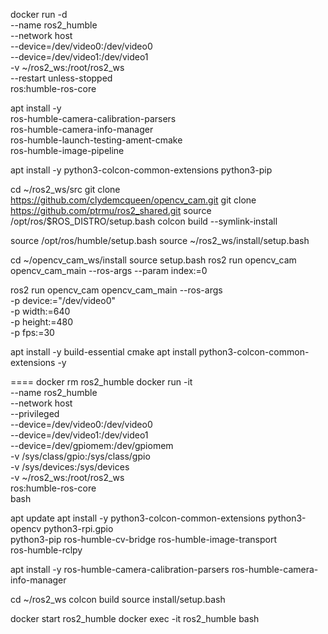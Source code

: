 docker run -d \
  --name ros2_humble \
  --network host \
  --device=/dev/video0:/dev/video0 \
  --device=/dev/video1:/dev/video1 \
  -v ~/ros2_ws:/root/ros2_ws \
  --restart unless-stopped \
  ros:humble-ros-core

apt install -y \
  ros-humble-camera-calibration-parsers \
  ros-humble-camera-info-manager \
  ros-humble-launch-testing-ament-cmake \
  ros-humble-image-pipeline

apt install -y python3-colcon-common-extensions python3-pip

cd ~/ros2_ws/src
git clone https://github.com/clydemcqueen/opencv_cam.git
git clone https://github.com/ptrmu/ros2_shared.git
source /opt/ros/$ROS_DISTRO/setup.bash
colcon build --symlink-install

source /opt/ros/humble/setup.bash
source ~/ros2_ws/install/setup.bash

cd ~/opencv_cam_ws/install
source setup.bash
ros2 run opencv_cam opencv_cam_main --ros-args --param index:=0

ros2 run opencv_cam opencv_cam_main --ros-args \
  -p device:="/dev/video0" \
  -p width:=640 \
  -p height:=480 \
  -p fps:=30

apt install -y build-essential cmake
apt install python3-colcon-common-extensions -y

====
docker rm ros2_humble
docker run -it \
  --name ros2_humble \
  --network host \
  --privileged \
  --device=/dev/video0:/dev/video0 \
  --device=/dev/video1:/dev/video1 \
  --device=/dev/gpiomem:/dev/gpiomem \
  -v /sys/class/gpio:/sys/class/gpio \
  -v /sys/devices:/sys/devices \
  -v ~/ros2_ws:/root/ros2_ws \
  ros:humble-ros-core \
  bash

apt update
apt install -y python3-colcon-common-extensions python3-opencv python3-rpi.gpio \
               python3-pip ros-humble-cv-bridge ros-humble-image-transport \
               ros-humble-rclpy

apt install -y ros-humble-camera-calibration-parsers ros-humble-camera-info-manager

cd ~/ros2_ws
colcon build
source install/setup.bash

docker start ros2_humble
docker exec -it ros2_humble bash
